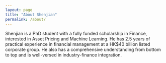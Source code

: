 ```yaml
---
layout: page
title: "About Shenjian"
permalink: /about/
---
```


Shenjian is a PhD student with a fully funded scholarship in Finance, interested in Asset Pricing and Machine Learning. He has 2.5 years of practical experience in financial management at a HK$40 billion listed corporate group. He also has a comprehensive understanding from bottom to top and is well-versed in industry-finance integration.
